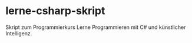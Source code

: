 # lerne-csharp-skript
Skript zum Programmierkurs Lerne Programmieren mit C# und künstlicher Intelligenz.
